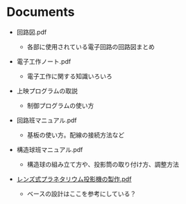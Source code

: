 # Documents

- 回路図.pdf
  
  - 各部に使用されている電子回路の回路図まとめ

- 電子工作ノート.pdf
  
  - 電子工作に関する知識いろいろ

- 上映プログラムの取説
  
  - 制御プログラムの使い方

- 回路班マニュアル.pdf
  
  - 基板の使い方。配線の接続方法など

- 構造球班マニュアル.pdf
  
  - 構造球の組み立て方や、投影筒の取り付け方、調整方法

- [レンズ式プラネタリウム投影機の製作.pdf](http://www.atmos.rcast.u-tokyo.ac.jp/shion/file/%E3%83%AC%E3%83%B3%E3%82%BA%E5%BC%8F%E3%83%97%E3%83%A9%E3%83%8D%E3%82%BF%E3%83%AA%E3%82%A6%E3%83%A0%E6%8A%95%E5%BD%B1%E6%A9%9F%E3%81%AE%E8%A3%BD%E4%BD%9C.pdf)
  
  - ベースの設計はここを参考にしている？
